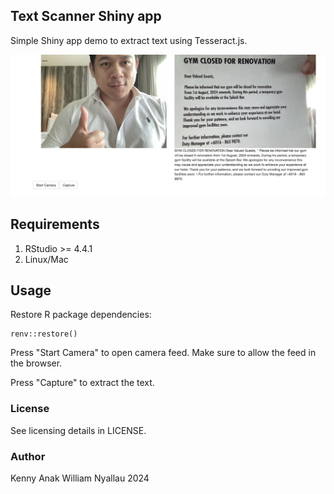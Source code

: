 ## Text Scanner Shiny app

Simple Shiny app demo to extract text using Tesseract.js.

![To the left is the live video feed and interface. To the right, captured image and extracted text below.](splash.png)

## Requirements

1.  RStudio \>= 4.4.1
2.  Linux/Mac

## Usage

Restore R package dependencies:

```         
renv::restore()
```

Press "Start Camera" to open camera feed. Make sure to allow the feed in the browser.

Press "Capture" to extract the text.

### License

See licensing details in LICENSE.

### Author

Kenny Anak William Nyallau 2024
